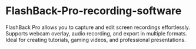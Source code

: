 # FlashBack-Pro-recording-software
FlashBack Pro allows you to capture and edit screen recordings effortlessly. Supports webcam overlay, audio recording, and export in multiple formats. Ideal for creating tutorials, gaming videos, and professional presentations.
